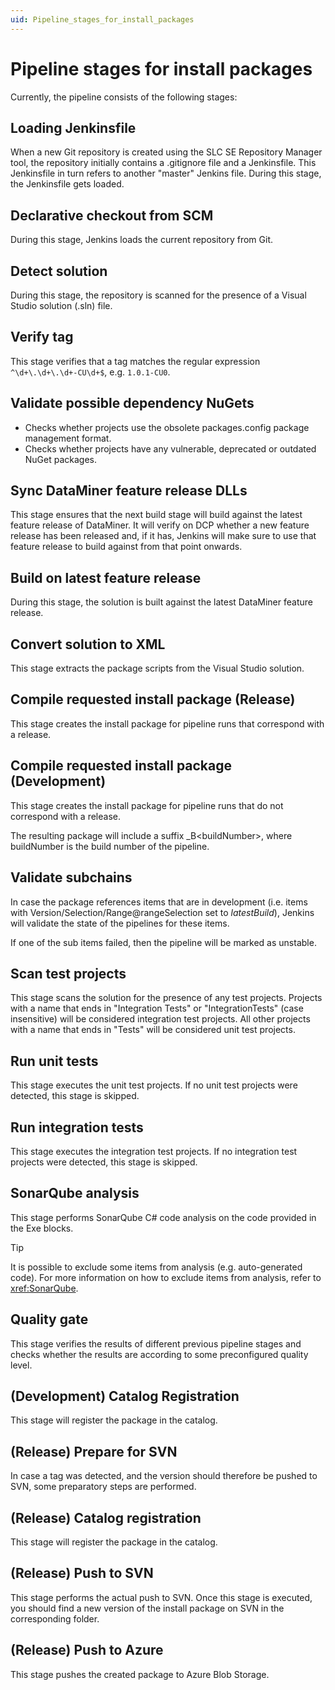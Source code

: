 ```yaml
---
uid: Pipeline_stages_for_install_packages
---
```


# Pipeline stages for install packages

Currently, the pipeline consists of the following stages:

## Loading Jenkinsfile

When a new Git repository is created using the SLC SE Repository Manager tool, the repository initially contains a .gitignore file and a Jenkinsfile. This Jenkinsfile in turn refers to another "master" Jenkins file. During this stage, the Jenkinsfile gets loaded.

## Declarative checkout from SCM

During this stage, Jenkins loads the current repository from Git.

## Detect solution

During this stage, the repository is scanned for the presence of a Visual Studio solution (.sln) file.

## Verify tag

This stage verifies that a tag matches the regular expression `^\d+\.\d+\.\d+-CU\d+$`, e.g. `1.0.1-CU0`.

## Validate possible dependency NuGets

- Checks whether projects use the obsolete packages.config package management format.
- Checks whether projects have any vulnerable, deprecated or outdated NuGet packages.

## Sync DataMiner feature release DLLs

This stage ensures that the next build stage will build against the latest feature release of DataMiner. It will verify on DCP whether a new feature release has been released and, if it has, Jenkins will make sure to use that feature release to build against from that point onwards.

## Build on latest feature release

During this stage, the solution is built against the latest DataMiner feature release.

## Convert solution to XML

This stage extracts the package scripts from the Visual Studio solution.

## Compile requested install package (Release)

This stage creates the install package for pipeline runs that correspond with a release.

## Compile requested install package (Development)

This stage creates the install package for pipeline runs that do not correspond with a release.

The resulting package will include a suffix \_B\<buildNumber>, where buildNumber is the build number of the pipeline.

## Validate subchains

In case the package references items that are in development (i.e. items with Version/Selection/Range@rangeSelection set to *latestBuild*), Jenkins will validate the state of the pipelines for these items.

If one of the sub items failed, then the pipeline will be marked as unstable.

## Scan test projects

This stage scans the solution for the presence of any test projects. Projects with a name that ends in "Integration Tests" or "IntegrationTests" (case insensitive) will be considered integration test projects. All other projects with a name that ends in "Tests" will be considered unit test projects.

## Run unit tests

This stage executes the unit test projects. If no unit test projects were detected, this stage is skipped.

## Run integration tests

This stage executes the integration test projects. If no integration test projects were detected, this stage is skipped.

## SonarQube analysis

This stage performs SonarQube C# code analysis on the code provided in the Exe blocks.

> [!TIP]
> It is possible to exclude some items from analysis (e.g. auto-generated code). For more information on how to exclude items from analysis, refer to <xref:SonarQube>.

## Quality gate

This stage verifies the results of different previous pipeline stages and checks whether the results are according to some preconfigured quality level.

## (Development) Catalog Registration

This stage will register the package in the catalog.

## (Release) Prepare for SVN

In case a tag was detected, and the version should therefore be pushed to SVN, some preparatory steps are performed.

## (Release) Catalog registration

This stage will register the package in the catalog.

## (Release) Push to SVN

This stage performs the actual push to SVN. Once this stage is executed, you should find a new version of the install package on SVN in the corresponding folder.

## (Release) Push to Azure

This stage pushes the created package to Azure Blob Storage.
